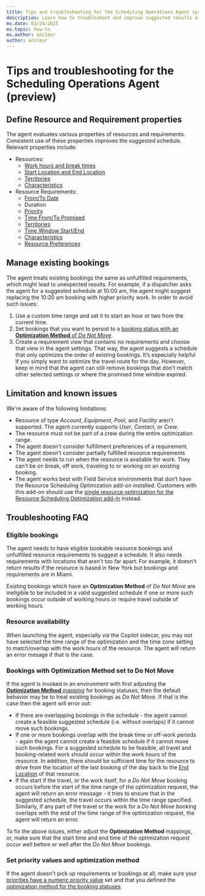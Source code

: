 ```yaml
---
title: Tips and troubleshooting for the Scheduling Operations Agent (preview)
description: Learn how to troubleshoot and improve suggested results of the Scheduling Operations Agent for Dynamics 365 Field Service.
ms.date: 03/24/2025
ms.topic: how-to
ms.author: anilmur
author: anilmur
---
```


# Tips and troubleshooting for the Scheduling Operations Agent (preview)

## Define Resource and Requirement properties

The agent evaluates various properties of resources and requirements. Consistent use of these properties improves the suggested schedule.
Relevant properties include:

- Resources:
  - [Work hours and break times](set-up-bookable-resources.md#add-work-hours)
  - [Start Location and End Location](set-up-bookable-resources.md#create-other-bookable-resources)
  - [Territories](set-up-territories.md)
  - [Characteristics](set-up-characteristics.md)
- Resource Requirements:
  - [From/To Date](schedule-time-constraints.md)
  - Duration
  - [Priority](set-priorities.md)
  - [Time From/To Promised](schedule-time-constraints.md)
  - [Territories](set-up-territories.md)
  - [Time Window Start/End](schedule-time-constraints.md)
  - [Characteristics](set-up-characteristics.md)
  - [Resource Preferences](resource-preferences.md)

## Manage existing bookings

The agent treats existing bookings the same as unfulfilled requirements, which might lead to unexpected results. For example, if a dispatcher asks the agent for a suggested schedule at 10:00 am, the agent might suggest replacing the 10:20 am booking with higher priority work. In order to avoid such issues:

1. Use a custom time range and set it to start an hour or two from the current time.
1. Set bookings that you want to persist to a [booking status with an **Optimization Method** of *Do Not Move*](soa-setup.md#create-or-update-optimization-method-for-booking-status).
1. Create a requirement view that contains no requirements and choose that view in the agent settings. That way, the agent suggests a schedule that only optimizes the order of existing bookings. It’s especially helpful if you simply want to optimize the travel route for the day. However, keep in mind that the agent can still remove bookings that don’t match other selected settings or where the promised time window expired.

## Limitation and known issues

We're aware of the following limitations:

- Resource of type *Account*, *Equipment*, *Pool*, and *Facility* aren't supported. The agent currently supports *User*, *Contact*, or *Crew*.
- The resource must not be part of a crew during the entire optimization range.
- The agent doesn't consider fulfillment preferences of a requirement.
- The agent doesn't consider partially fulfilled resource requirements
- The agent needs to run when the resource is available for work. They can’t be on break, off work, traveling to or working on an existing booking.
- The agent works best with Field Service environments that don’t have the Resource Scheduling Optimization add-on installed. Customers with this add-on should use the [single resource optimization for the Resource Scheduling Optimization add-in](rso-single-resource-optimization.md) instead.

## Troubleshooting FAQ

### Eligible bookings

The agent needs to have eligible bookable resource bookings and unfulfilled resource requirements to suggest a schedule. It also needs requirements with locations that aren't too far apart. For example, it doesn't return results if the resource is based in New York but bookings and requirements are in Miami.

Existing bookings which have an **Optimization Method** of *Do Not Move* are ineligible to be included in a valid suggested schedule if one or more such bookings occur outside of working hours or require travel outside of working hours.

### Resource availability
When launching the agent, especially via the Copilot sidecar, you may not have selected the time range of the optimization and the time zone setting to match/overlap with the work hours of the resource. The agent will return an error mesage if that is the case.

### Bookings with Optimization Method set to Do Not Move
If the agent is invoked in an environment with first adjusting the [**Optimization Method** mapping](soa-setup.md#create-or-update-optimization-method-for-booking-status) for booking statuses, then the default behavior may be to treat existing bookings as *Do Not Move*. If that is the case then the agent will error out:

- If there are overlapping bookings in the schedule - the agent cannot create a feasible suggested schedule (i.e. without overlaps) if it cannot move such bookings.
- If one or more bookings overlap with the break time or off-work periods - again the agent cannot create a feasible schedule if it cannot move such bookings. For a suggested schedule to be feasible, all travel and booking-related work should occur within the work hours of the resource. In addition, there should be sufficient time for the resource to drive from the location of the last booking of the day back to the [End Location](set-up-bookable-resources.md#create-other-bookable-resources) of that resource.
- If the start if the travel, or the work itself, for a *Do Not Move* booking occurs before the start of the time range of the optimization request, the agent will return an error message - it tries to ensure that in the suggested schedule, the travel occurs within the time range specified. Similarly, if any part of the travel or the work for a *Do Not Move* booking overlaps with the end of the time range of the optimization request, the agent will return an error.

To fix the above issues, either adjust the **Optimization Method** mappings, or, make sure that the start time and end time of the optimization request occur well before or well after the *Do Not Move* bookings.


### Set priority values and optimization method

If the agent doesn't pick up requirements or bookings at all, make sure your [priorities have a numeric priority value](soa-setup.md#create-or-update-priority-values) set and that you defined the [optimization method for the booking statuses](soa-setup.md#create-or-update-optimization-method-for-booking-status).
